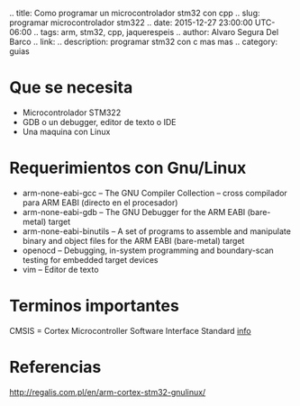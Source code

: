 .. title: Como programar un microcontrolador stm32 con cpp
.. slug: programar microcontrolador stm322
.. date: 2015-12-27 23:00:00 UTC-06:00
.. tags: arm, stm32, cpp, jaquerespeis
.. author: Alvaro Segura Del Barco
.. link:
.. description: programar stm32 con c mas mas
.. category: guias

# Que se necesita

* Microcontrolador STM322
* GDB o un debugger, editor de texto o IDE
* Una maquina con Linux

# Requerimientos con Gnu/Linux

* arm-none-eabi-gcc – The GNU Compiler Collection – cross compilador para ARM EABI (directo en el procesador)
* arm-none-eabi-gdb – The GNU Debugger for the ARM EABI (bare-metal) target
* arm-none-eabi-binutils – A set of programs to assemble and manipulate binary and object files for the ARM EABI (bare-metal) target
* openocd – Debugging, in-system programming and boundary-scan testing for embedded target devices
* vim – Editor de texto

# Terminos importantes

CMSIS = Cortex Microcontroller Software Interface Standard [info](http://www.arm.com/products/processors/cortex-m/cortex-microcontroller-software-interface-standard.php)


# Referencias
http://regalis.com.pl/en/arm-cortex-stm32-gnulinux/

